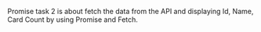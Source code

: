 Promise task 2 is about fetch the data from the API and displaying Id, Name, Card Count by using Promise and Fetch.